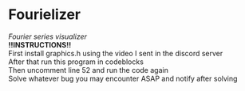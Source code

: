 # Fourielizer
*Fourier series visualizer*<br> 
****!!INSTRUCTIONS!!****<br>
First install graphics.h using the video I sent in the discord server<br>
After that run this program in codeblocks<br>
Then uncomment line 52 and run the code again<br>
Solve whatever bug you may encounter ASAP and notify after solving<br>
